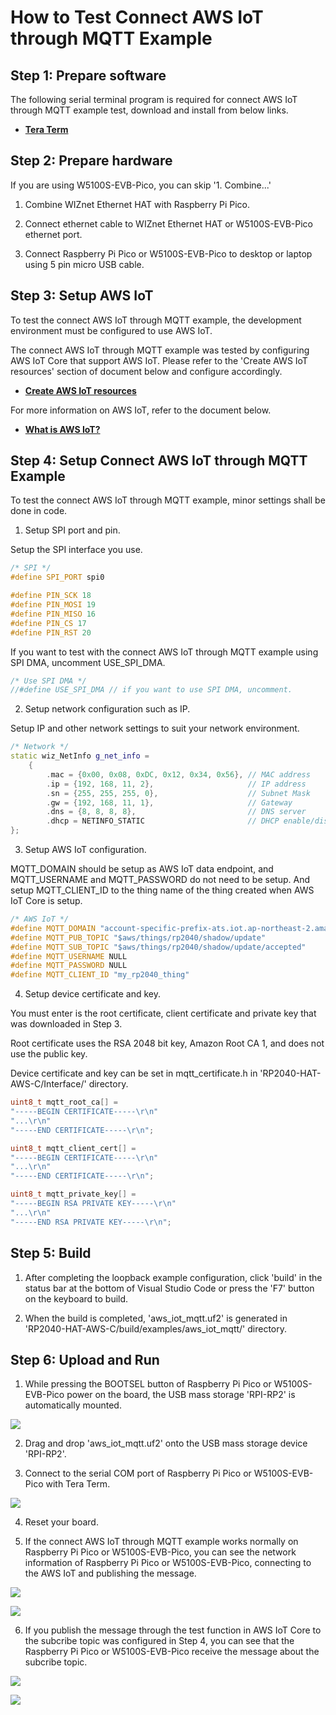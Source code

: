 # How to Test Connect AWS IoT through MQTT Example



## Step 1: Prepare software

The following serial terminal program is required for connect AWS IoT through MQTT example test, download and install from below links.

- [**Tera Term**][link-tera_term]



## Step 2: Prepare hardware

If you are using W5100S-EVB-Pico, you can skip '1. Combine...'

1. Combine WIZnet Ethernet HAT with Raspberry Pi Pico.

2. Connect ethernet cable to WIZnet Ethernet HAT or W5100S-EVB-Pico ethernet port.

3. Connect Raspberry Pi Pico or W5100S-EVB-Pico to desktop or laptop using 5 pin micro USB cable.



## Step 3: Setup AWS IoT

To test the connect AWS IoT through MQTT example, the development environment must be configured to use AWS IoT.

The connect AWS IoT through MQTT example was tested by configuring AWS IoT Core that support AWS IoT. Please refer to the 'Create AWS IoT resources' section of document below and configure accordingly.

- [**Create AWS IoT resources**][link-create_aws_iot_resources]

For more information on AWS IoT, refer to the document below.

- [**What is AWS IoT?**][link-what_is_aws_iot]



## Step 4: Setup Connect AWS IoT through MQTT Example

To test the connect AWS IoT through MQTT example, minor settings shall be done in code.

1. Setup SPI port and pin.

Setup the SPI interface you use.

```cpp
/* SPI */
#define SPI_PORT spi0

#define PIN_SCK 18
#define PIN_MOSI 19
#define PIN_MISO 16
#define PIN_CS 17
#define PIN_RST 20
```

If you want to test with the connect AWS IoT through MQTT example using SPI DMA, uncomment USE_SPI_DMA.

```cpp
/* Use SPI DMA */
//#define USE_SPI_DMA // if you want to use SPI DMA, uncomment.
```

2. Setup network configuration such as IP.

Setup IP and other network settings to suit your network environment.

```cpp
/* Network */
static wiz_NetInfo g_net_info =
    {
        .mac = {0x00, 0x08, 0xDC, 0x12, 0x34, 0x56}, // MAC address
        .ip = {192, 168, 11, 2},                     // IP address
        .sn = {255, 255, 255, 0},                    // Subnet Mask
        .gw = {192, 168, 11, 1},                     // Gateway
        .dns = {8, 8, 8, 8},                         // DNS server
        .dhcp = NETINFO_STATIC                       // DHCP enable/disable
};
```

3. Setup AWS IoT configuration.

MQTT_DOMAIN should be setup as AWS IoT data endpoint, and MQTT_USERNAME and MQTT_PASSWORD do not need to be setup. And setup MQTT_CLIENT_ID to the thing name of the thing created when AWS IoT Core is setup.

```cpp
/* AWS IoT */
#define MQTT_DOMAIN "account-specific-prefix-ats.iot.ap-northeast-2.amazonaws.com"
#define MQTT_PUB_TOPIC "$aws/things/rp2040/shadow/update"
#define MQTT_SUB_TOPIC "$aws/things/rp2040/shadow/update/accepted"
#define MQTT_USERNAME NULL
#define MQTT_PASSWORD NULL
#define MQTT_CLIENT_ID "my_rp2040_thing"
```

4. Setup device certificate and key.

You must enter is the root certificate, client certificate and private key that was downloaded in Step 3.

Root certificate uses the RSA 2048 bit key, Amazon Root CA 1, and does not use the public key.

Device certificate and key can be set in mqtt_certificate.h in 'RP2040-HAT-AWS-C/Interface/' directory.

```cpp
uint8_t mqtt_root_ca[] =
"-----BEGIN CERTIFICATE-----\r\n"
"...\r\n"
"-----END CERTIFICATE-----\r\n";

uint8_t mqtt_client_cert[] =
"-----BEGIN CERTIFICATE-----\r\n"
"...\r\n"
"-----END CERTIFICATE-----\r\n";

uint8_t mqtt_private_key[] =
"-----BEGIN RSA PRIVATE KEY-----\r\n"
"...\r\n"
"-----END RSA PRIVATE KEY-----\r\n";
```



## Step 5: Build

1. After completing the loopback example configuration, click 'build' in the status bar at the bottom of Visual Studio Code or press the 'F7' button on the keyboard to build.

2. When the build is completed, 'aws_iot_mqtt.uf2' is generated in 'RP2040-HAT-AWS-C/build/examples/aws_iot_mqtt/' directory.



## Step 6: Upload and Run

1. While pressing the BOOTSEL button of Raspberry Pi Pico or W5100S-EVB-Pico power on the board, the USB mass storage 'RPI-RP2' is automatically mounted.

![][link-raspberry_pi_pico_usb_mass_storage]

2. Drag and drop 'aws_iot_mqtt.uf2' onto the USB mass storage device 'RPI-RP2'.

3. Connect to the serial COM port of Raspberry Pi Pico or W5100S-EVB-Pico with Tera Term.

![][link-connect_to_serial_com_port]

4. Reset your board.

5. If the connect AWS IoT through MQTT example works normally on Raspberry Pi Pico or W5100S-EVB-Pico, you can see the network information of Raspberry Pi Pico or W5100S-EVB-Pico, connecting to the AWS IoT and publishing the message.

![][link-see_network_information_of_raspberry_pi_pico_connecting_to_aws_iot_and_publishing_message]

![][link-subscribe_to_publish_topic_and_receive_publish_message_through_test_function]

6. If you publish the message through the test function in AWS IoT Core to the subcribe topic was configured in Step 4, you can see that the Raspberry Pi Pico or W5100S-EVB-Pico receive the message about the subcribe topic.

![][link-publish_message_through_test_function]

![][link-receive_message_about_subcribe_topic]



<!--
Link
-->

[link-tera_term]: https://osdn.net/projects/ttssh2/releases/
[link-create_aws_iot_resources]: https://docs.aws.amazon.com/iot/latest/developerguide/create-iot-resources.html
[link-what_is_aws_iot]: https://docs.aws.amazon.com/iot/latest/developerguide/what-is-aws-iot.html
[link-raspberry_pi_pico_usb_mass_storage]: https://github.com/Wiznet-OpenHardware/RP2040-HAT-AWS-C/blob/main/static/images/aws_iot_mqtt/raspberry_pi_pico_usb_mass_storage.png
[link-connect_to_serial_com_port]: https://github.com/Wiznet-OpenHardware/RP2040-HAT-AWS-C/blob/main/static/images/aws_iot_mqtt/connect_to_serial_com_port.png
[link-see_network_information_of_raspberry_pi_pico_connecting_to_aws_iot_and_publishing_message]: https://github.com/Wiznet-OpenHardware/RP2040-HAT-AWS-C/blob/main/static/images/aws_iot_mqtt/see_network_information_of_raspberry_pi_pico_connecting_to_aws_iot_and_publishing_message.png
[link-subscribe_to_publish_topic_and_receive_publish_message_through_test_function]: https://github.com/Wiznet-OpenHardware/RP2040-HAT-AWS-C/blob/main/static/images/aws_iot_mqtt/subscribe_to_publish_topic_and_receive_publish_message_through_test_function.png
[link-publish_message_through_test_function]:https://github.com/Wiznet-OpenHardware/RP2040-HAT-AWS-C/blob/main/static/images/aws_iot_mqtt/publish_message_through_test_function.png
[link-receive_message_about_subcribe_topic]:https://github.com/Wiznet-OpenHardware/RP2040-HAT-AWS-C/blob/main/static/images/aws_iot_mqtt/receive_message_about_subcribe_topic.png
